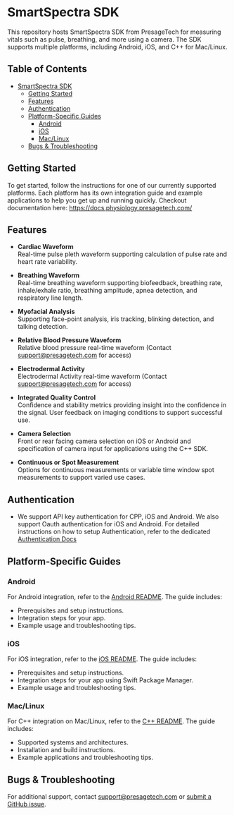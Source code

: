 # SmartSpectra SDK

This repository hosts SmartSpectra SDK from PresageTech for measuring vitals such as pulse, breathing, and more using a camera. The SDK supports multiple platforms, including Android, iOS, and C++ for Mac/Linux.

## Table of Contents

- [SmartSpectra SDK](#smartspectra-sdk)
  - [Getting Started](#getting-started)
  - [Features](#features)
  - [Authentication](#authentication)
  - [Platform-Specific Guides](#platform-specific-guides)
    - [Android](#android)
    - [iOS](#ios)
    - [Mac/Linux](#maclinux)
  - [Bugs & Troubleshooting](#bugs--troubleshooting)

## Getting Started

To get started, follow the instructions for one of our currently supported platforms. Each platform has its own integration guide and example applications to help you get up and running quickly.
Checkout documentation here: https://docs.physiology.presagetech.com/

## Features

- **Cardiac Waveform**  
  Real-time pulse pleth waveform supporting calculation of pulse rate and heart rate variability.

- **Breathing Waveform**  
  Real-time breathing waveform supporting biofeedback, breathing rate, inhale/exhale ratio, breathing amplitude, apnea detection, and respiratory line length.

- **Myofacial Analysis**  
  Supporting face-point analysis, iris tracking, blinking detection, and talking detection.

- **Relative Blood Pressure Waveform**  
  Relative blood pressure real-time waveform (Contact support@presagetech.com for access)

- **Electrodermal Activity**  
  Electrodermal Activity real-time waveform (Contact support@presagetech.com for access)

- **Integrated Quality Control**  
  Confidence and stability metrics providing insight into the confidence in the signal. User feedback on imaging conditions to support successful use.

- **Camera Selection**  
  Front or rear facing camera selection on iOS or Android and specification of camera input for applications using the C++ SDK.

- **Continuous or Spot Measurement**  
  Options for continuous measurements or variable time window spot measurements to support varied use cases.

## Authentication

- We support API key authentication for CPP, iOS and Android. We also support Oauth authentication for iOS and Android. For detailed instructions on how to setup Authentication, refer to the dedicated [Authentication Docs](docs/authentication.md)

## Platform-Specific Guides

### Android

For Android integration, refer to the [Android README](android/README.md). The guide includes:

- Prerequisites and setup instructions.
- Integration steps for your app.
- Example usage and troubleshooting tips.

### iOS

For iOS integration, refer to the [iOS README](swift/README.md). The guide includes:

- Prerequisites and setup instructions.
- Integration steps for your app using Swift Package Manager.
- Example usage and troubleshooting tips.

### Mac/Linux

For C++ integration on Mac/Linux, refer to the [C++ README](cpp/README.md). The guide includes:

- Supported systems and architectures.
- Installation and build instructions.
- Example applications and troubleshooting tips.

## Bugs & Troubleshooting

For additional support, contact <support@presagetech.com> or [submit a GitHub issue](https://github.com/Presage-Security/SmartSpectra/issues).


